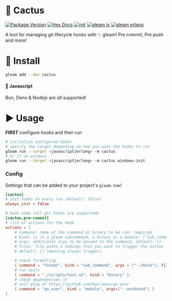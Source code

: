 # 🌵 Cactus

[![Package Version](https://img.shields.io/hexpm/v/cactus)](https://hex.pm/packages/cactus)
[![Hex Docs](https://img.shields.io/badge/hex-docs-ffaff3)](https://hexdocs.pm/cactus/)
[![mit](https://img.shields.io/github/license/bwireman/cactus?color=brightgreen)](https://github.com/bwireman/cactus/blob/main/LICENSE)
[![gleam js](https://img.shields.io/badge/%20gleam%20%E2%9C%A8-js%20%F0%9F%8C%B8-yellow)](https://gleam.run/news/v0.16-gleam-compiles-to-javascript/)
[![gleam erlang](https://img.shields.io/badge/erlang%20%E2%98%8E%EF%B8%8F-red?style=flat&label=gleam%20%E2%9C%A8)](https://gleam.run)

A tool for managing git lifecycle hooks with ✨ gleam! Pre commit, Pre push and
more!

# 🔽 Install

```sh
gleam add --dev cactus
```

#### 🌸 Javascript

Bun, Deno & Nodejs are _all_ supported!

# ▶️ Usage

**_FIRST_** configure hooks and then run

```sh
# initialize configured hooks
# specify the target depending on how you want the hooks to run
gleam run --target <javascript|erlang> -m cactus
# or if on windows
gleam run --target <javascript|erlang> -m cactus windows-init
```

### Config

Settings that can be added to your project's `gleam.toml`

```toml
[cactus]
# init hooks on every run (default: false)
always_init = false

# hook name (all git hooks are supported)
[cactus.pre-commit]
# list of actions for the hook
actions = [
    # command: name of the command or binary to be run: required
    # kind: is it a gleam subcommand, a binary or a module: ["sub_command", "binary", "module"], default: module
    # args: additional args to be passed to the command, default: []
    # files: file paths & endings that you want to trigger the action
    # default: [] (meaning always trigger)

    # check formatting
    { command = "format", kind = "sub_command", args = ["--check"], files = [".gleam", "src/f/oo.gleam"] },
    # run tests
    { command = "./scripts/test.sh", kind = "binary" },
    # check dependencies 🕵️‍♂️
    # self plug of https://github.com/bwireman/go-over
    { command = "go_over", kind = "module", args=["--outdated"] }
]
```
